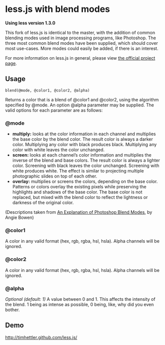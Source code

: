 less.js with blend modes
====

**Using less version 1.3.0**

This fork of less.js is identical to the master, with the addition of common blending modes used in image processing programs, like Photoshop. The three most common blend modes have been supplied, which should cover most use-cases. More modes could easily be added, if there is an interest.

For more information on less.js in general, please view [the official project page](http://lesscss.org).

Usage
---

`blend(@mode, @color1, @color2, @alpha)`

Returns a color that is a blend of @color1 and @color2, using the algorithm specified by @mode. An option @alpha parameter may be supplied. The valid options for each parameter are as follows:

### @mode

- **multiply:** looks at the color information in each channel and multiplies the base color by the blend color. The result color is always a darker color. Multiplying any color with black produces black. Multiplying any color with white leaves the color unchanged.
- **screen:** looks at each channel’s color information and multiplies the inverse of the blend and base colors. The result color is always a lighter color. Screening with black leaves the color unchanged. Screening with white produces white. The effect is similar to projecting multiple photographic slides on top of each other.
- **overlay:** multiplies or screens the colors, depending on the base color. Patterns or colors overlay the existing pixels while preserving the highlights and shadows of the base color. The base color is not replaced, but mixed with the blend color to reflect the lightness or darkness of the original color.

(Descriptions taken from [An Explanation of Photoshop Blend Modes](http://www.myinkblog.com/an-explanation-of-photoshop-blend-modes/), by Angie Bowen)

### @color1

A color in any valid format (hex, rgb, rgba, hsl, hsla). Alpha channels will be ignored.

### @color2

A color in any valid format (hex, rgb, rgba, hsl, hsla). Alpha channels will be ignored.

### @alpha

_Optional (default: 1)_ A value between 0 and 1. This affects the intensity of the blend. 1 being as intense as possible, 0 being, like, why did you even bother.

Demo
---

<http://timhettler.github.com/less.js/>